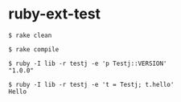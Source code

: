 # ruby-ext-test

```
$ rake clean

$ rake compile

$ ruby -I lib -r testj -e 'p Testj::VERSION'
"1.0.0"

$ ruby -I lib -r testj -e 't = Testj; t.hello'
Hello
```
